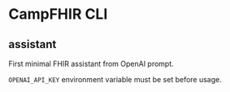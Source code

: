 # CampFHIR CLI

## assistant

First minimal FHIR assistant from OpenAI prompt.

`OPENAI_API_KEY` environment variable must be set before usage.